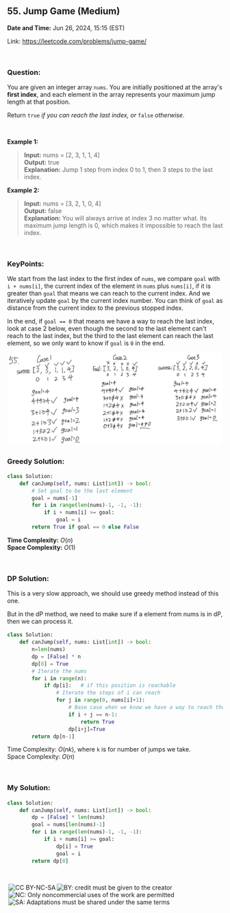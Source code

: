 ## 55. Jump Game (Medium)
**Date and Time:** Jun 26, 2024, 15:15 (EST)

Link: https://leetcode.com/problems/jump-game/

<br>

### Question:
You are given an integer array `nums`. You are initially positioned at the array's **first index**, and each element in the array represents your maximum jump length at that position.

Return `true` _if you can reach the last index, or_ `false` _otherwise_.

<br>

**Example 1:**
> **Input:** nums = [2, 3, 1, 1, 4] <br>
> **Output:** true <br>
> **Explanation:** Jump 1 step from index 0 to 1, then 3 steps to the last index.

**Example 2:**
> **Input:** nums = [3, 2, 1, 0, 4] <br>
> **Output:** false <br>
> **Explanation:** You will always arrive at index 3 no matter what. Its maximum jump length is 0, which makes it impossible to reach the last index.

<br>

### KeyPoints:
We start from the last index to the first index of `nums`, we compare `goal` with `i + nums[i]`, the current index of the element in `nums` plus `nums[i]`, if it is greater than `goal` that means we can reach to the current index. And we iteratively update `goal` by the current index number. You can think of `goal` as distance from the current index to the previous stopped index.

In the end, if `goal == 0` that means we have a way to reach the last index, look at case 2 below, even though the second to the last element can't reach to the last index, but the third to the last element can reach the last element, so we only want to know if `goal` is `0` in the end. 

<img src="../images/55.png" width=800>

<br>

### Greedy Solution:
```python
class Solution:
    def canJump(self, nums: List[int]) -> bool:
        # Set goal to be the last element
        goal = nums[-1]
        for i in range(len(nums)-1, -1, -1):
            if i + nums[i] >= goal:
                goal = i
        return True if goal == 0 else False
```
**Time Complexity:** $O(n)$ <br>
**Space Complexity:** $O(1)$

<br>

### DP Solution:
This is a very slow approach, we should use greedy method instead of this one.

But in the dP method, we need to make sure if a element from nums is in dP, then we can process it.

```python
class Solution:
    def canJump(self, nums: List[int]) -> bool:
        n=len(nums)
        dp = [False] * n
        dp[0] = True
        # Iterate the nums
        for i in range(n):
            if dp[i]:   # if this position is reachable
                # Iterate the steps of i can reach
                for j in range(0, nums[i]+1):
                    # Base case when we know we have a way to reach the end
                    if i + j == n-1:
                        return True
                    dp[i+j]=True
        return dp[n-1]
```
Time Complexity: $O(nk)$, where `k` is for number of jumps we take. <br>
Space Complexity: $O(n)$

<br>

### My Solution:
```python
class Solution:
    def canJump(self, nums: List[int]) -> bool:
        dp = [False] * len(nums)
        goal = nums[len(nums)-1]
        for i in range(len(nums)-1, -1, -1):
            if i + nums[i] >= goal:
                dp[i] = True
                goal = i
        return dp[0]
```

<br>

<img style="height:22px!important;margin-left:3px;vertical-align:text-bottom;" src="https://mirrors.creativecommons.org/presskit/icons/cc.svg?ref=chooser-v1" alt="CC BY-NC-SA" title="CC BY-NC-SA"><img style="height:22px!important;margin-left:3px;vertical-align:text-bottom;" src="https://mirrors.creativecommons.org/presskit/icons/by.svg?ref=chooser-v1" alt="BY: credit must be given to the creator" title="BY: credit must be given to the creator"><img style="height:22px!important;margin-left:3px;vertical-align:text-bottom;" src="https://mirrors.creativecommons.org/presskit/icons/nc.svg?ref=chooser-v1" alt="NC: Only noncommercial uses of the work are permitted" title="NC: Only noncommercial uses of the work are permitted"><img style="height:22px!important;margin-left:3px;vertical-align:text-bottom;" src="https://mirrors.creativecommons.org/presskit/icons/sa.svg?ref=chooser-v1" alt="SA: Adaptations must be shared under the same terms" title="SA: Adaptations must be shared under the same terms">